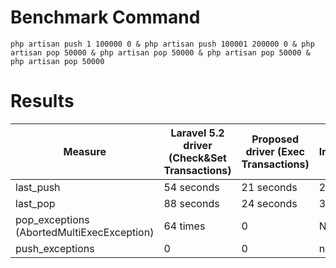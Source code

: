 # Benchmark Command

    php artisan push 1 100000 0 & php artisan push 100001 200000 0 & php artisan pop 50000 & php artisan pop 50000 & php artisan pop 50000 & php artisan pop 50000

# Results


Measure|Laravel 5.2 driver (Check&Set Transactions)|Proposed driver (Exec Transactions)|Improvement
-------|-------------------------------------------|-----------------------------------|-----------
last_push|54 seconds|21 seconds|2.5x faster
last_pop|88 seconds|24 seconds|3.6x faster
pop_exceptions (AbortedMultiExecException)|64 times|0|No exception
push_exceptions|0|0| non

